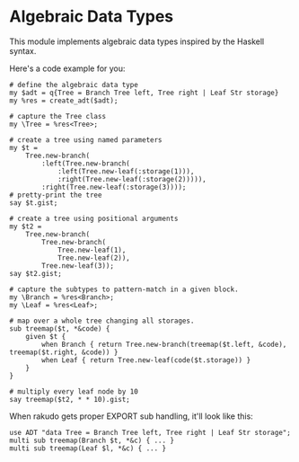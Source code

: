 Algebraic Data Types
====================

This module implements algebraic data types inspired by the Haskell syntax.

Here's a code example for you:

    # define the algebraic data type
    my $adt = q{Tree = Branch Tree left, Tree right | Leaf Str storage}
    my %res = create_adt($adt);
    
    # capture the Tree class
    my \Tree = %res<Tree>;
    
    # create a tree using named parameters
    my $t =
        Tree.new-branch(
            :left(Tree.new-branch(
                :left(Tree.new-leaf(:storage(1))),
                :right(Tree.new-leaf(:storage(2))))),
            :right(Tree.new-leaf(:storage(3))));
    # pretty-print the tree
    say $t.gist;
    
    # create a tree using positional arguments
    my $t2 =
        Tree.new-branch(
            Tree.new-branch(
                Tree.new-leaf(1),
                Tree.new-leaf(2)),
            Tree.new-leaf(3));
    say $t2.gist;
    
    # capture the subtypes to pattern-match in a given block.
    my \Branch = %res<Branch>;
    my \Leaf = %res<Leaf>;
    
    # map over a whole tree changing all storages.
    sub treemap($t, *&code) {
        given $t {
            when Branch { return Tree.new-branch(treemap($t.left, &code), treemap($t.right, &code)) }
            when Leaf { return Tree.new-leaf(code($t.storage)) }
        }
    }
    
    # multiply every leaf node by 10
    say treemap($t2, * * 10).gist;


When rakudo gets proper EXPORT sub handling, it'll look like this:

    use ADT "data Tree = Branch Tree left, Tree right | Leaf Str storage";
    multi sub treemap(Branch $t, *&c) { ... }
    multi sub treemap(Leaf $l, *&c) { ... }

